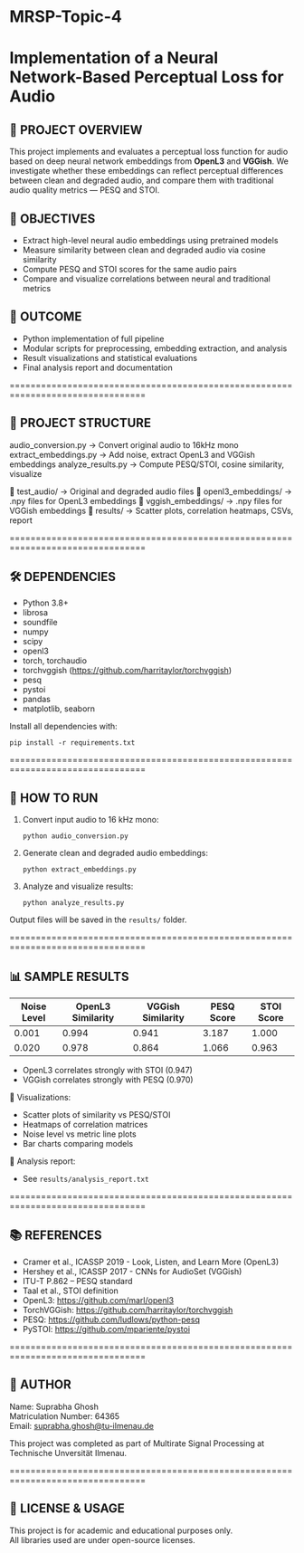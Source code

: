 # MRSP-Topic-4

Implementation of a Neural Network-Based Perceptual Loss for Audio
================================================================================

📌 PROJECT OVERVIEW
-------------------
This project implements and evaluates a perceptual loss function for audio 
based on deep neural network embeddings from **OpenL3** and **VGGish**. 
We investigate whether these embeddings can reflect perceptual differences 
between clean and degraded audio, and compare them with traditional 
audio quality metrics — PESQ and STOI.

📌 OBJECTIVES
-------------
- Extract high-level neural audio embeddings using pretrained models
- Measure similarity between clean and degraded audio via cosine similarity
- Compute PESQ and STOI scores for the same audio pairs
- Compare and visualize correlations between neural and traditional metrics

📌 OUTCOME
----------
- Python implementation of full pipeline
- Modular scripts for preprocessing, embedding extraction, and analysis
- Result visualizations and statistical evaluations
- Final analysis report and documentation

================================================================================

📁 PROJECT STRUCTURE
---------------------
audio_conversion.py              → Convert original audio to 16kHz mono
extract_embeddings.py        → Add noise, extract OpenL3 and VGGish embeddings
analyze_results.py            → Compute PESQ/STOI, cosine similarity, visualize

📂 test_audio/                → Original and degraded audio files
📂 openl3_embeddings/         → .npy files for OpenL3 embeddings
📂 vggish_embeddings/         → .npy files for VGGish embeddings
📂 results/                   → Scatter plots, correlation heatmaps, CSVs, report

================================================================================

🛠 DEPENDENCIES
---------------
- Python 3.8+
- librosa
- soundfile
- numpy
- scipy
- openl3
- torch, torchaudio
- torchvggish (https://github.com/harritaylor/torchvggish)
- pesq
- pystoi
- pandas
- matplotlib, seaborn

Install all dependencies with:

    pip install -r requirements.txt

================================================================================

🚀 HOW TO RUN
-------------
1. Convert input audio to 16 kHz mono:

       python audio_conversion.py

2. Generate clean and degraded audio embeddings:

       python extract_embeddings.py

3. Analyze and visualize results:

       python analyze_results.py

Output files will be saved in the `results/` folder.

================================================================================

📊 SAMPLE RESULTS
-----------------
| Noise Level | OpenL3 Similarity | VGGish Similarity | PESQ Score | STOI Score |
|-------------|------------------|-------------------|------------|------------|
| 0.001       | 0.994            | 0.941             | 3.187      | 1.000      |
| 0.020       | 0.978            | 0.864             | 1.066      | 0.963      |

- OpenL3 correlates strongly with STOI (0.947)
- VGGish correlates strongly with PESQ (0.970)

📂 Visualizations:
- Scatter plots of similarity vs PESQ/STOI
- Heatmaps of correlation matrices
- Noise level vs metric line plots
- Bar charts comparing models

📄 Analysis report:
- See `results/analysis_report.txt`

================================================================================

📚 REFERENCES
------------
- Cramer et al., ICASSP 2019 - Look, Listen, and Learn More (OpenL3)
- Hershey et al., ICASSP 2017 - CNNs for AudioSet (VGGish)
- ITU-T P.862 – PESQ standard
- Taal et al., STOI definition
- OpenL3: https://github.com/marl/openl3
- TorchVGGish: https://github.com/harritaylor/torchvggish
- PESQ: https://github.com/ludlows/python-pesq
- PySTOI: https://github.com/mpariente/pystoi

================================================================================

👤 AUTHOR
---------
Name: Suprabha Ghosh  
Matriculation Number: 64365  
Email: suprabha.ghosh@tu-ilmenau.de  

This project was completed as part of Multirate Signal Processing at Technische Unversität Ilmenau.

================================================================================

📂 LICENSE & USAGE
------------------
This project is for academic and educational purposes only.  
All libraries used are under open-source licenses.
